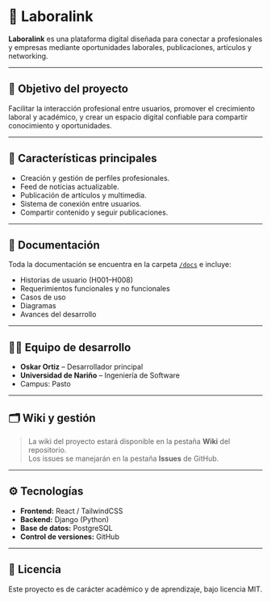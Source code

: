 # 💼 Laboralink

**Laboralink** es una plataforma digital diseñada para conectar a profesionales y empresas mediante oportunidades laborales, publicaciones, artículos y networking.

---

## 🚀 Objetivo del proyecto
Facilitar la interacción profesional entre usuarios, promover el crecimiento laboral y académico, y crear un espacio digital confiable para compartir conocimiento y oportunidades.

---

## 🧠 Características principales
- Creación y gestión de perfiles profesionales.
- Feed de noticias actualizable.
- Publicación de artículos y multimedia.
- Sistema de conexión entre usuarios.
- Compartir contenido y seguir publicaciones.

---

## 🧩 Documentación
Toda la documentación se encuentra en la carpeta [`/docs`](./docs) e incluye:
- Historias de usuario (H001–H008)
- Requerimientos funcionales y no funcionales
- Casos de uso
- Diagramas
- Avances del desarrollo

---

## 🧑‍💻 Equipo de desarrollo
- **Oskar Ortiz** – Desarrollador principal  
- **Universidad de Nariño** – Ingeniería de Software  
- Campus: Pasto

---

## 🗂️ Wiki y gestión
> La wiki del proyecto estará disponible en la pestaña **Wiki** del repositorio.  
> Los issues se manejarán en la pestaña **Issues** de GitHub.

---

## ⚙️ Tecnologías
- **Frontend:** React / TailwindCSS  
- **Backend:** Django (Python)  
- **Base de datos:** PostgreSQL  
- **Control de versiones:** GitHub

---

## 📜 Licencia
Este proyecto es de carácter académico y de aprendizaje, bajo licencia MIT.
